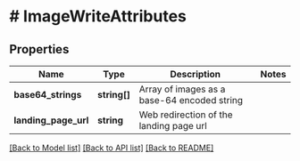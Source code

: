 # # ImageWriteAttributes

## Properties

Name | Type | Description | Notes
------------ | ------------- | ------------- | -------------
**base64_strings** | **string[]** | Array of images as a base-64 encoded string |
**landing_page_url** | **string** | Web redirection of the landing page url |

[[Back to Model list]](../../README.md#models) [[Back to API list]](../../README.md#endpoints) [[Back to README]](../../README.md)
